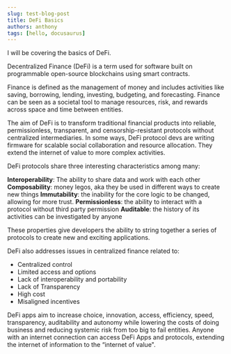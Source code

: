 ```yaml
---
slug: test-blog-post
title: DeFi Basics
authors: anthony
tags: [hello, docusaurus]
---
```


I will be covering the basics of DeFi.

Decentralized Finance (DeFi) is a term used for software built on programmable open-source blockchains using smart contracts.

<!--truncate-->

Finance is defined as the management of money and includes activities like saving, borrowing, lending, investing, budgeting, and forecasting. Finance can be seen as a societal tool to manage resources, risk, and rewards across space and time between entities.

The aim of DeFi is to transform traditional financial products into reliable, permissionless, transparent, and censorship-resistant protocols without centralized intermediaries. In some ways, DeFi protocol devs are writing firmware for scalable social collaboration and resource allocation. They extend the internet of value to more complex activities.

DeFi protocols share three interesting characteristics among many:

**Interoperability**: The ability to share data and work with each other
**Composability**: money legos, aka they be used in different ways to create new things
**Immutability**: the inability for the core logic to be changed, allowing for more trust.
**Permissionless**: the ability to interact with a protocol without third party permission
**Auditable**: the history of its activities can be investigated by anyone

These properties give developers the ability to string together a series of protocols to create new and exciting applications.

DeFi also addresses issues in centralized finance related to:

- Centralized control
- Limited access and options
- Lack of interoperability and portability
- Lack of Transparency
- High cost
- Misaligned incentives

DeFi apps aim to increase choice, innovation, access, efficiency, speed, transparency, auditability and autonomy while lowering the costs of doing business and reducing systemic risk from too big to fail entities. Anyone with an internet connection can access DeFi Apps and protocols, extending the internet of information to the “internet of value".
